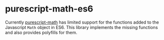 # purescript-math-es6

Currently [purescript-math](https://github.com/purescript/purescript-math) has
limited support for the functions added to the Javascript `Math` object in ES6.
This library implements the missing functions and also provides polyfills for
them.
